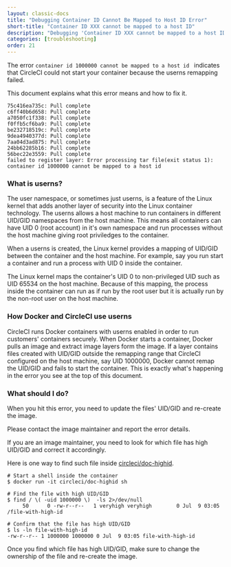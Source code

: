 ```yaml
---
layout: classic-docs
title: "Debugging Container ID Cannot Be Mapped to Host ID Error"
short-title: "Container ID XXX cannot be mapped to a host ID"
description: "Debugging 'Container ID XXX cannot be mapped to a host ID' error when starting a container"
categories: [troubleshooting]
order: 21
---
```


The error `container id 1000000 cannot be mapped to a host id ` indicates that CircleCI could not start your
container because the userns remapping failed.

This document explains what this error means and how to fix it.

```
75c416ea735c: Pull complete
c6ff40b6d658: Pull complete
a7050fc1f338: Pull complete
f0ffb5cf6ba9: Pull complete
be232718519c: Pull complete
9dea4940377d: Pull complete
7aa04d3ad875: Pull complete
24bb62285b16: Pull complete
56bec22e3559: Pull complete
failed to register layer: Error processing tar file(exit status 1): container id 1000000 cannot be mapped to a host id
```

### What is userns?

The user namespace, or sometimes just userns, is a feature of the Linux kernel that adds another layer of security into
the Linux container technology. The userns allows a host machine to run containers in different UID/GID namespaces from
the host machine. This means all containers can have UID 0 (root account) in it's own namespace and run processes without the host machine giving root priviledges to the container.

When a userns is created, the Linux kernel provides a mapping of UID/GID between the container and the host machine.
For example, say you run start a container and run a process with UID 0 inside the container.

The Linux kernel maps the container's UID 0 to non-privileged UID such as UID 65534 on the host machine. Because of this mapping, the process inside the container can run as if run by the root user but it is actually run by the non-root user on the host machine.

### How Docker and CircleCI use userns

CircleCI runs Docker containers with userns enabled in order to run customers' containers securely.
When Docker starts a container, Docker pulls an image and extract image layers form the image. If a layer contains files created with UID/GID outside the remapping range that CircleCI configured on the host machine, say UID 1000000, Docker cannot remap the UID/GID and fails to start the container. This is exactly what's happening in the error you see at the top of this document.

### What should I do?

When you hit this error, you need to update the files' UID/GID and re-create the image.

Please contact the image maintainer and report the error details.

If you are an image maintainer, you need to look for which file has high UID/GID and correct it accordingly.

Here is one way to find such file inside [circleci/doc-highid](https://hub.docker.com/r/circleci/doc-highid).

```
# Start a shell inside the container
$ docker run -it circleci/doc-highid sh

# Find the file with high UID/GID
$ find / \( -uid 1000000 \)  -ls 2>/dev/null
     50      0 -rw-r--r--   1 veryhigh veryhigh        0 Jul  9 03:05 /file-with-high-id

# Confirm that the file has high UID/GID
$ ls -ln file-with-high-id
-rw-r--r-- 1 1000000 1000000 0 Jul  9 03:05 file-with-high-id
```

Once you find which file has high UID/GID, make sure to change the ownership of the file and re-create the image.
